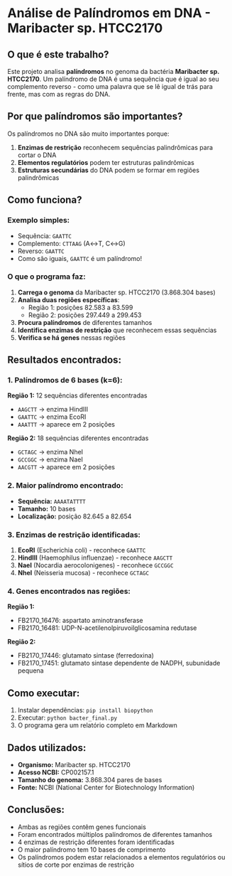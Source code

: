 # Análise de Palíndromos em DNA - Maribacter sp. HTCC2170

## O que é este trabalho?

Este projeto analisa **palíndromos** no genoma da bactéria **Maribacter sp. HTCC2170**. Um palíndromo de DNA é uma sequência que é igual ao seu complemento reverso - como uma palavra que se lê igual de trás para frente, mas com as regras do DNA.

## Por que palíndromos são importantes?

Os palíndromos no DNA são muito importantes porque:

1. **Enzimas de restrição** reconhecem sequências palindrômicas para cortar o DNA
2. **Elementos regulatórios** podem ter estruturas palindrômicas
3. **Estruturas secundárias** do DNA podem se formar em regiões palindrômicas

## Como funciona?

### Exemplo simples:
- Sequência: `GAATTC`
- Complemento: `CTTAAG` (A↔T, C↔G)
- Reverso: `GAATTC`
- Como são iguais, `GAATTC` é um palíndromo!

### O que o programa faz:

1. **Carrega o genoma** da Maribacter sp. HTCC2170 (3.868.304 bases)
2. **Analisa duas regiões específicas**:
   - Região 1: posições 82.583 a 83.599
   - Região 2: posições 297.449 a 299.453
3. **Procura palíndromos** de diferentes tamanhos
4. **Identifica enzimas de restrição** que reconhecem essas sequências
5. **Verifica se há genes** nessas regiões

## Resultados encontrados:

### 1. Palíndromos de 6 bases (k=6):

**Região 1:** 12 sequências diferentes encontradas
- `AAGCTT` → enzima HindIII
- `GAATTC` → enzima EcoRI
- `AAATTT` → aparece em 2 posições

**Região 2:** 18 sequências diferentes encontradas
- `GCTAGC` → enzima NheI
- `GCCGGC` → enzima NaeI
- `AACGTT` → aparece em 2 posições

### 2. Maior palíndromo encontrado:
- **Sequência:** `AAAATATTTT`
- **Tamanho:** 10 bases
- **Localização:** posição 82.645 a 82.654

### 3. Enzimas de restrição identificadas:
1. **EcoRI** (Escherichia coli) - reconhece `GAATTC`
2. **HindIII** (Haemophilus influenzae) - reconhece `AAGCTT`
3. **NaeI** (Nocardia aerocolonigenes) - reconhece `GCCGGC`
4. **NheI** (Neisseria mucosa) - reconhece `GCTAGC`

### 4. Genes encontrados nas regiões:

**Região 1:**
- FB2170_16476: aspartato aminotransferase
- FB2170_16481: UDP-N-acetilenolpiruvoilglicosamina redutase

**Região 2:**
- FB2170_17446: glutamato sintase (ferredoxina)
- FB2170_17451: glutamato sintase dependente de NADPH, subunidade pequena

## Como executar:

1. Instalar dependências: `pip install biopython`
2. Executar: `python bacter_final.py`
3. O programa gera um relatório completo em Markdown

## Dados utilizados:

- **Organismo:** Maribacter sp. HTCC2170
- **Acesso NCBI:** CP002157.1
- **Tamanho do genoma:** 3.868.304 pares de bases
- **Fonte:** NCBI (National Center for Biotechnology Information)

## Conclusões:

- Ambas as regiões contêm genes funcionais
- Foram encontrados múltiplos palíndromos de diferentes tamanhos
- 4 enzimas de restrição diferentes foram identificadas
- O maior palíndromo tem 10 bases de comprimento
- Os palíndromos podem estar relacionados a elementos regulatórios ou sítios de corte por enzimas de restrição